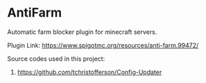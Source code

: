 # AntiFarm

 Automatic farm blocker plugin for minecraft servers.
 
Plugin Link: https://www.spigotmc.org/resources/anti-farm.99472/

Source codes used in this project:
1. https://github.com/tchristofferson/Config-Updater
